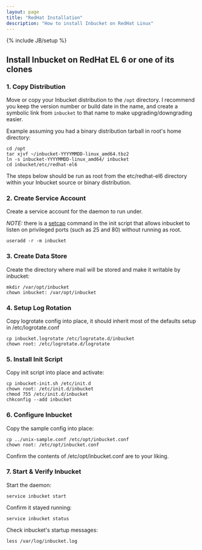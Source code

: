 ```yaml
---
layout: page
title: "RedHat Installation"
description: "How to install Inbucket on RedHat Linux"
---
```

{% include JB/setup %}

## Install Inbucket on RedHat EL 6 or one of its clones

### 1. Copy Distribution
Move or copy your Inbucket distribution to the `/opt` directory.  I recommend you
keep the version number or build date in the name, and create a symbolic link
from `inbucket` to that name to make upgrading/downgrading easier.

Example assuming you had a binary distribution tarball in root's home directory:

    cd /opt
    tar xjvf ~/inbucket-YYYYMMDD-linux_amd64.tbz2
    ln -s inbucket-YYYYMMDD-linux_amd64/ inbucket
    cd inbucket/etc/redhat-el6

The steps below should be run as root from the etc/redhat-el6 directory within your
Inbucket source or binary distribution.

### 2. Create Service Account
Create a service account for the daemon to run under.

*NOTE:* there is a [setcap][1] command in the init script that allows inbucket to listen on
privileged ports (such as 25 and 80) without running as root.

    useradd -r -m inbucket

### 3. Create Data Store
Create the directory where mail will be stored and make it writable by inbucket:

    mkdir /var/opt/inbucket
    chown inbucket: /var/opt/inbucket

### 4. Setup Log Rotation
Copy logrotate config into place, it should inherit most of the defaults setup in
/etc/logrotate.conf

    cp inbucket.logrotate /etc/logrotate.d/inbucket
    chown root: /etc/logrotate.d/logrotate

### 5. Install Init Script
Copy init script into place and activate:

    cp inbucket-init.sh /etc/init.d
    chown root: /etc/init.d/inbucket
    chmod 755 /etc/init.d/inbucket
    chkconfig --add inbucket

### 6. Configure Inbucket
Copy the sample config into place:

    cp ../unix-sample.conf /etc/opt/inbucket.conf
    chown root: /etc/opt/inbucket.conf

Confirm the contents of /etc/opt/inbucket.conf are to your liking.

### 7. Start & Verify Inbucket
Start the daemon:

    service inbucket start

Confirm it stayed running:

    service inbucket status

Check inbucket's startup messages:

    less /var/log/inbucket.log

[1]: http://www.kernel.org/doc/man-pages/online/pages/man7/capabilities.7.html
